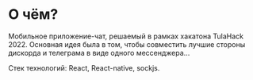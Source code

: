 # О чём?

Мобильное приложение-чат, решаемый в рамках хакатона TulaHack 2022. Основная идея была в том, чтобы совместить лучшие стороны дискорда и телеграма в виде одного мессенджера...

Стек технологий: React, React-native, sockjs.
